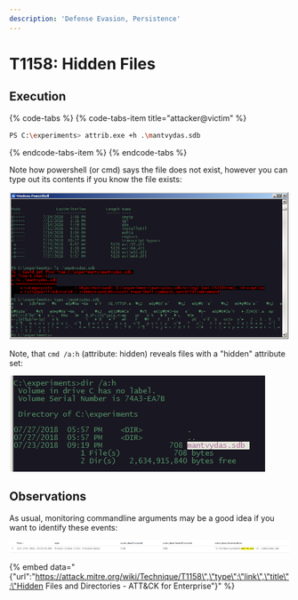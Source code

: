```yaml
---
description: 'Defense Evasion, Persistence'
---
```


# T1158: Hidden Files

## Execution

{% code-tabs %}
{% code-tabs-item title="attacker@victim" %}
```bash
PS C:\experiments> attrib.exe +h .\mantvydas.sdb
```
{% endcode-tabs-item %}
{% endcode-tabs %}

Note how powershell \(or cmd\) says the file does not exist, however you can type out its contents if you know the file exists:

![](../.gitbook/assets/attrib-nofile.png)

Note, that `cmd /a:h` \(attribute: hidden\) reveals files with a "hidden" attribute set:

![](../.gitbook/assets/attrib-reveal.png)

## Observations

As usual, monitoring commandline arguments may be a good idea if you want to identify these events:

![](../.gitbook/assets/attrib-set.png)

{% embed data="{\"url\":\"https://attack.mitre.org/wiki/Technique/T1158\",\"type\":\"link\",\"title\":\"Hidden Files and Directories - ATT&CK for Enterprise\"}" %}



